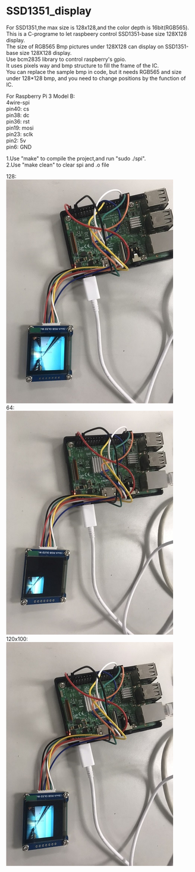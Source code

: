 # SSD1351_display
For SSD1351,the max size is 128x128,and the color depth is 16bit(RGB565).  
This is a C-programe to let raspbeery control SSD1351-base size 128X128 display.  
The size of RGB565 Bmp pictures under 128X128 can display on SSD1351-base size 128X128 display.  
Use bcm2835 library to control raspberry's gpio.  
It uses pixels way and bmp structure to fill the frame of the IC.  
You can replace the sample bmp in code, but it needs RGB565 and size under 128*128 bmp, and you need to change positions by the function of IC.



For Raspberry Pi 3 Model B:  
4wire-spi  
pin40: cs  
pin38: dc  
pin36: rst  
pin19: mosi  
pin23: sclk  
pin2: 5v  
pin6: GND  




1.Use "make" to compile the project,and run "sudo ./spi".  
2.Use "make clean" to clear spi and .o file

128:  
![image](https://github.com/Ray0124/Rapberry_SSD1351_display/blob/master/128.jpg)  
64:  
![image](https://github.com/Ray0124/Rapberry_SSD1351_display/blob/master/64.jpg)  
120x100:  
![image](https://github.com/Ray0124/Rapberry_SSD1351_display/blob/master/120x100.jpg)  
